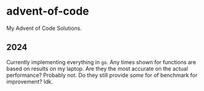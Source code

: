 # advent-of-code

My Advent of Code Solutions.

## 2024

Currently implementing everything in `go`. Any times shown for functions are based on results on my laptop. Are they the most accurate on the actual performance? Probably not. Do they still provide _some_ for of benchmark for improvement? Idk.
